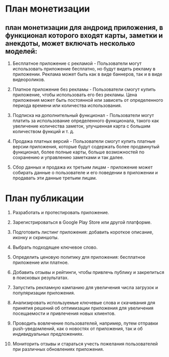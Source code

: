 # План монетизации

## план монетизации для андроид приложения, в функционал которого входят карты, заметки и анекдоты, может включать несколько моделей:

1. Бесплатное приложение с рекламой - Пользователи могут использовать приложение бесплатно, но будут видеть рекламу в приложении. Реклама может быть как в виде баннеров, так и в виде видеороликов.

2. Платное приложение без рекламы - Пользователи смогут купить приложение, чтобы использовать его без рекламы. Цена приложения может быть постоянной или зависеть от определенного периода времени или количества использования.

3. Подписка на дополнительный функционал - Пользователи могут платить за использование определенного функционала, такого как увеличение количества заметок, улучшенная карта с большим количеством функций и т. д.

4. Продажа платных версий - Пользователи смогут купить платные версии приложения, которые будут содержать более продвинутый функционал, более полные карты, больше возможностей по сохранению и управлению заметками и так далее.

5. Сбор данных и продажа их третьим лицам - приложение может собирать данные о пользователе и его поведении в приложении и продавать эти данные третьим лицам.

# План публикации

1. Разработать и протестировать приложение.

2. Зарегистрироваться в Google Play Store или другой платформе.

3. Подготовить листинг приложения: добавить короткое описание, иконку и скриншоты.

4. Выбрать подходящее ключевое слово.

5. Определить ценовую политику для приложения: бесплатное приложение или платное.

6. Добавить отзывы и рейтинги, чтобы привлечь публику и закрепиться в поисковых результатах.

7. Запустить рекламную кампанию для увеличения числа загрузок и популяризации приложения.

8. Анализировать используемые ключевые слова и скачивания для принятия решений об оптимизации приложения для увеличения посещаемости и привлечения новых клиентов.

9. Проводить вовлечение пользователей, например, путем отправки push-уведомлений, как о новостях от приложения, так и об индивидуальных предложениях.

10. Мониторить отзывы и стараться учесть пожелания пользователей при различных обновлениях приложения.